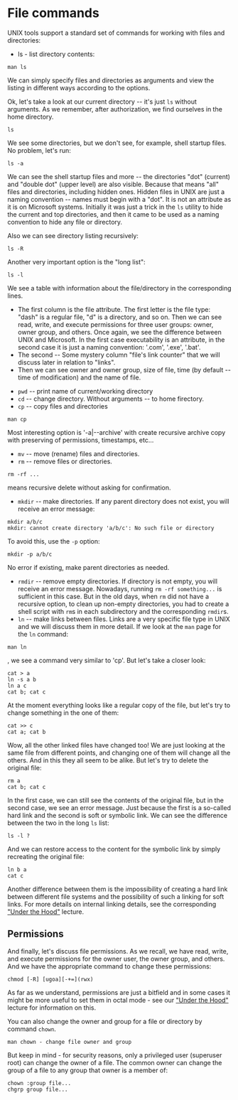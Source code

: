 # File commands

UNIX tools support a standard set of commands for working with files and directories:

* ls - list directory contents:
```
man ls
```
We can simply specify files and directories as arguments and view the listing in different ways according to the options.

Ok, let's take a look at our current directory -- it's just `ls` without arguments. As we remember, after authorization, we find ourselves in the home directory.
```
ls
```
We see some directories, but we don't see, for example, shell startup files. No problem, let's run:
```
ls -a
```
We can see the shell startup files and more -- the directories "dot" (current) and "double dot" (upper level) are also visible. Because that means "all" files and directories, including hidden ones. Hidden files in UNIX are just a naming convention -- names must begin with a "dot". It is not an attribute as it is on Microsoft systems. Initially it was just a trick in the `ls` utility to hide the current and top directories, and then it came to be used as a naming convention to hide any file or directory.

Also we can see directory listing recursively:
```
ls -R
```
Another very important option is the "long list":
```
ls -l
```
We see a table with information about the file/directory in the corresponding lines.
- The first column is the file attribute. The first letter is the file type: "dash" is a regular file, "d" is a directory, and so on. Then we can see read, write, and execute permissions for three user groups: owner, owner group, and others. Once again, we see the difference between UNIX and Microsoft. In the first case executability is an attribute, in the second case it is just a naming convention: '.com', '.exe', '.bat'.
- The second -- Some mystery column "file's link counter" that we will discuss later in relation to "links".
- Then we can see owner and owner group, size of file, time (by default -- time of modification) and the name of file. 

* `pwd` -- print name of current/working directory
* `cd` -- change directory. Without arguments -- to home firectory.
* `cp` -- copy files and directories
```
man cp
```
Most interesting option is '-a|--archive' with create recursive archive copy with preserving of permissions, timestamps, etc... 
* `mv` -- move (rename) files and directories.
* `rm` -- remove files or directories.
```
rm -rf ...
```
means recursive delete without asking for confirmation.
* `mkdir` -- make directories. If any parent directory does not exist, you will receive an error message:
```
mkdir a/b/c
mkdir: cannot create directory 'a/b/c': No such file or directory
```
To avoid this, use the `-p` option:
```
mkdir -p a/b/c
```
No error if existing, make parent directories as needed.
* `rmdir` -- remove empty directories. If directory is not empty, you will receive an error message. Nowadays, running `rm -rf something...` is sufficient in this case. But in the old days, when `rm` did not have a recursive option, to clean up non-empty directories, you had to create a shell script with `rm`s in each subdirectory and the corresponding `rmdir`s.
* `ln` -- make links between files. Links are a very specific file type in UNIX and we will discuss them in more detail. If we look at the `man` page for the `ln` command:
```
man ln
```
, we see a command very similar to 'cp'. But let's take a closer look:
```
cat > a
ln -s a b
ln a c
cat b; cat c
```
At the moment everything looks like a regular copy of the file, but let's try to change something in the one of them:
```
cat >> c
cat a; cat b
```
Wow, all the other linked files have changed too! We are just looking at the same file from different points, and changing one of them will change all the others. And in this they all seem to be alike. But let's try to delete the original file:
```
rm a
cat b; cat c
```
In the first case, we can still see the contents of the original file, but in the second case, we see an error message. Just because the first is a so-called hard link and the second is soft or symbolic link. We can see the difference between the two in the long `ls` list:
```
ls -l ?
```
And we can restore access to the content for the symbolic link by simply recreating the original file:
```
ln b a
cat c
```
Another difference between them is the impossibility of creating a hard link between different file systems and the possibility of such a linking for soft links. For more details on internal linking details, see the corresponding ["Under the Hood"](../under_the_hood/07_links.md) lecture.

## Permissions

And finally, let's discuss file permissions. As we recall, we have read, write, and execute permissions for the owner user, the owner group, and others. And we have the appropriate command to change these permissions:
```
chmod [-R] [ugoa][-+=](rwx) 
```
As far as we understand, permissions are just a bitfield and in some cases it might be more useful to set them in octal mode - see our ["Under the Hood"](../under_the_hood/08_octal_mode.md) lecture for information on this.

You can also change the owner and group for a file or directory by command `chown`. 
```
man chown - change file owner and group
```
But keep in mind - for security reasons, only a privileged user (superuser root) can change the owner of a file. The common owner can change the group of a file to any group that owner is a member of:
```
chown :group file...
chgrp group file...
```
